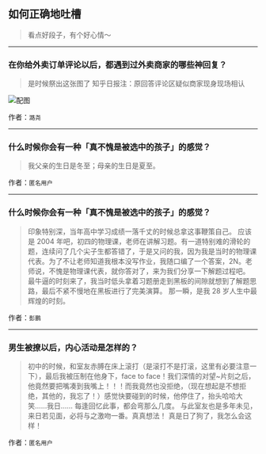 ## 如何正确地吐槽

> 看点好段子，有个好心情～


 
---

### 在你给外卖订单评论以后，都遇到过外卖商家的哪些神回复？

> 是时候祭出这张图了
> 知乎日报注：原回答评论区疑似商家现身现场相认



![配图](http://pic1.zhimg.com/70/v2-2b212ef1bd2ffec8d6b1b63b1e723a08_b.jpg)


作者：`潞尧`

---

### 什么时候你会有一种「真不愧是被选中的孩子」的感觉？

> 我父亲的生日是冬至；母亲的生日是夏至。


作者：`匿名用户`

---

### 什么时候你会有一种「真不愧是被选中的孩子」的感觉？

> 印象特别深，当年高中学习成绩一落千丈的时候总拿这事鞭策自己。
> 应该是 2004 年吧，初四的物理课，老师在讲解习题。有一道特别难的滑轮的题，连续问了几个尖子生都答错了，于是又问的我，因为我是当时的物理课代表。为了不让老师知道我根本没写作业，我随口编了一个答案，2N。老师说，不愧是物理课代表，就你答对了，来为我们分享一下解题过程吧。
> 最牛逼的时刻来了，我当时低头拿着习题册走到黑板的间隙就想到了解题思路，最后不紧不慢地在黑板进行了完美演算。
> 那一瞬，是我 28 岁人生中最辉煌的时刻。


作者：`彭鹏`

---

### 男生被撩以后，内心活动是怎样的？

> 初中的时候，和室友赤膊在床上滚打（是滚打不是打滚，这里有必要注意一下），最后我被压制在他身下，face to face！我们深情的对望~片刻之后，他竟然要把嘴凑到我嘴上！！！而我竟然也没拒绝，（现在想起是不想拒绝，其他的，我忘了！）感觉快要碰到的时候，他停住了，抬头哈哈大笑……我日……
> 每逢回忆此事，都会弯那么几度。
> 与此室友也是多年未见，来日若见面，必将与之激吻一番。真真想法！
> 真是日了狗了，我怎么会这样！


作者：`匿名用户`